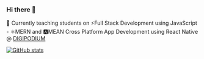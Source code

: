 ### Hi there 👋



🔭 Currently teaching students on ⚡Full Stack Development using JavaScript - ⚛MERN and 🅰MEAN Cross Platform App Development using React Native @ [DIGIPODIUM](https://digipodium.com)


[![GitHub stats](https://github-readme-stats.vercel.app/api?username=m-triple-m)](https://github.com/m-triple-m)
